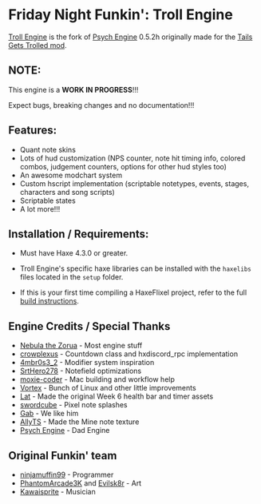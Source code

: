 # Friday Night Funkin': Troll Engine

[Troll Engine](https://github.com/riconuts/troll-engine) is the fork of [Psych Engine](https://github.com/ShadowMario/FNF-PsychEngine) 0.5.2h originally made for the [Tails Gets Trolled mod](https://gamebanana.com/mods/320596).

## NOTE:

This engine is a ****WORK IN PROGRESS****!!! 

Expect bugs, breaking changes and no documentation!!!

## Features:

 - Quant note skins
 - Lots of hud customization (NPS counter, note hit timing info, colored combos, judgement counters, options for other hud styles too)
 - An awesome modchart system
 - Custom hscript implementation (scriptable notetypes, events, stages, characters and song scripts)
 - Scriptable states
 - A lot more!!!

## Installation / Requirements:

* Must have Haxe 4.3.0 or greater.

* Troll Engine's specific haxe libraries can be installed with the `haxelibs` files located in the `setup` folder.

* If this is your first time compiling a HaxeFlixel project, refer to the full [build instructions](https://github.com/riconuts/FNF-Troll-Engine/blob/main/BUILDING.md).

## Engine Credits / Special Thanks
- [Nebula the Zorua](https://x.com/Nebula_Zorua) - Most engine stuff
- [crowplexus](https://x.com/crowplexus) - Countdown class and hxdiscord_rpc implementation
- [4mbr0s3_2](https://www.youtube.com/@4mbr0s3-2) - Modifier system inspiration
- [SrtHero278](https://github.com/SrtHero278) - Notefield optimizations
- [moxie-coder](https://github.com/moxie-coder) - Mac building and workflow help
- [Vortex](https://github.com/Vortex2Oblivion) - Bunch of Linux and other little improvements
- [Lat](https://x.com/latzephr) - Made the original Week 6 health bar and timer assets
- [swordcube](https://bsky.app/profile/swordcube.bsky.social) - Pixel note splashes
- [Gab](https://github.com/michisock) - We like him
- [AllyTS](https://x.com/NewTioSans) - Made the Mine note texture
- [Psych Engine](https://github.com/ShadowMario/FNF-PsychEngine) - Dad Engine

## Original Funkin' team
- [ninjamuffin99](https://twitter.com/ninja_muffin99) - Programmer
- [PhantomArcade3K](https://twitter.com/phantomarcade3k) and [Evilsk8r](https://twitter.com/evilsk8r) - Art
- [Kawaisprite](https://twitter.com/kawaisprite) - Musician
